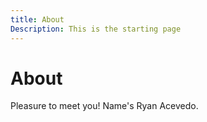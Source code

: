 ```yaml
---
title: About
Description: This is the starting page
---
```

<ToggleDarkMode />

# About

Pleasure to meet you! Name's Ryan Acevedo.